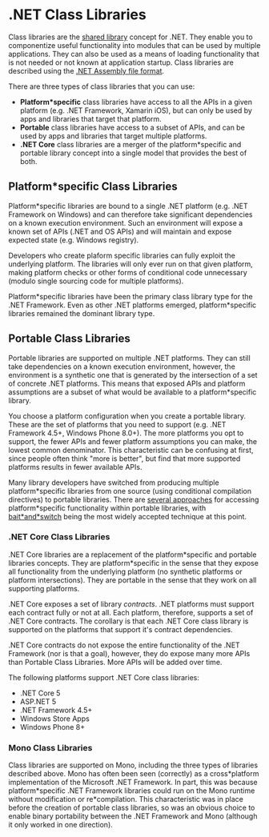 .NET Class Libraries
====================

Class libraries are the [shared
library](http://en.wikipedia.org/wiki/Library_(computing)#Shared_libraries)
concept for .NET. They enable you to componentize useful functionality
into modules that can be used by multiple applications. They can also be
used as a means of loading functionality that is not needed or not known
at application startup. Class libraries are described using the [.NET
Assembly file format](assembly-format.md).

There are three types of class libraries that you can use:

-   **Platform\*specific** class libraries have access to all the APIs
    in a given platform (e.g. .NET Framework, Xamarin iOS), but can only
    be used by apps and libraries that target that platform.
-   **Portable** class libraries have access to a subset of APIs, and
    can be used by apps and libraries that target multiple platforms.
-   **.NET Core** class libraries are a merger of the platform\*specific
    and portable library concept into a single model that provides the
    best of both.

Platform\*specific Class Libraries
----------------------------------

Platform\*specific libraries are bound to a single .NET platform (e.g.
.NET Framework on Windows) and can therefore take significant
dependencies on a known execution environment. Such an environment will
expose a known set of APIs (.NET and OS APIs) and will maintain and
expose expected state (e.g. Windows registry).

Developers who create plaform specific libraries can fully exploit the
underlying platform. The libraries will only ever run on that given
platform, making platform checks or other forms of conditional code
unnecessary (modulo single sourcing code for multiple platforms).

Platform\*specific libraries have been the primary class library type
for the .NET Framework. Even as other .NET platforms emerged,
platform\*specific libraries remained the dominant library type.

Portable Class Libraries
------------------------

Portable libraries are supported on multiple .NET platforms. They can
still take dependencies on a known execution environment, however, the
environment is a synthetic one that is generated by the intersection of
a set of concrete .NET platforms. This means that exposed APIs and
platform assumptions are a subset of what would be available to a
platform\*specific library.

You choose a platform configuration when you create a portable library.
These are the set of platforms that you need to support (e.g. .NET
Framework 4.5+, Windows Phone 8.0+). The more platforms you opt to
support, the fewer APIs and fewer platform assumptions you can make, the
lowest common denominator. This characteristic can be confusing at
first, since people often think "more is better", but find that more
supported platforms results in fewer available APIs.

Many library developers have switched from producing multiple
platform\*specific libraries from one source (using conditional
compilation directives) to portable libraries. There are [several
approaches](http://blog.stephencleary.com/2012/11/portable*class*library*enlightenment.html)
for accessing platform\*specific functionality within portable
libraries, with
[bait\*and\*switch](http://log.paulbetts.org/the*bait*and*switch*pcl*trick/)
being the most widely accepted technique at this point.

### .NET Core Class Libraries

.NET Core libraries are a replacement of the platform\*specific and
portable libraries concepts. They are platform\*specific in the sense
that they expose all functionality from the underlying platform (no
synthetic platforms or platform intersections). They are portable in the
sense that they work on all supporting platforms.

.NET Core exposes a set of library *contracts*. .NET platforms must
support each contract fully or not at all. Each platform, therefore,
supports a set of .NET Core contracts. The corollary is that each .NET
Core class library is supported on the platforms that support it's
contract dependencies.

.NET Core contracts do not expose the entire functionality of the .NET
Framework (nor is that a goal), however, they do expose many more APIs
than Portable Class Libraries. More APIs will be added over time.

The following platforms support .NET Core class libraries:

-   .NET Core 5
-   ASP.NET 5
-   .NET Framework 4.5+
-   Windows Store Apps
-   Windows Phone 8+

### Mono Class Libraries

Class libraries are supported on Mono, including the three types of
libraries described above. Mono has often been seen (correctly) as a
cross\*platform implementation of the Microsoft .NET Framework. In part,
this was because platform\*specific .NET Framework libraries could run
on the Mono runtime without modification or re\*compilation. This
characteristic was in place before the creation of portable class
libraries, so was an obvious choice to enable binary portability between
the .NET Framework and Mono (although it only worked in one direction).
